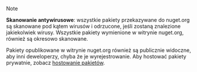 > [!Note]
> **Skanowanie antywirusowe**: wszystkie pakiety przekazywane do nuget.org są skanowane pod kątem wirusów i odrzucone, jeśli zostaną znalezione jakiekolwiek wirusy. Wszystkie pakiety wymienione w witrynie nuget.org, również są okresowo skanowane.
>
> Pakiety opublikowane w witrynie nuget.org również są publicznie widoczne, aby inni deweloperzy, chyba że je wyrejestrowanie. Aby hostować pakiety prywatnie, zobacz [hostowanie pakietów](../../hosting-packages/overview.md).
